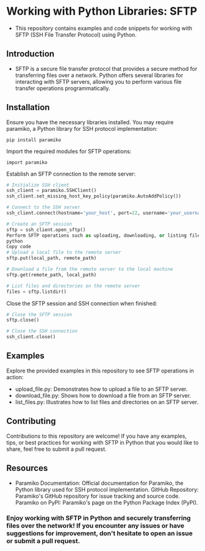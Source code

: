 <h1>Working with Python Libraries: SFTP</h1>

* This repository contains examples and code snippets for working with SFTP (SSH File Transfer Protocol) using Python.

<h2>Introduction</h2>

* SFTP is a secure file transfer protocol that provides a secure method for transferring files over a network. Python offers several libraries for interacting with SFTP servers, allowing you to perform various file transfer operations programmatically.

<h2>Installation</h2>
Ensure you have the necessary libraries installed. You may require paramiko, a Python library for SSH protocol implementation:

```
pip install paramiko
```

Import the required modules for SFTP operations:
```
import paramiko
```

Establish an SFTP connection to the remote server:
```python
# Initialize SSH client
ssh_client = paramiko.SSHClient()
ssh_client.set_missing_host_key_policy(paramiko.AutoAddPolicy())

# Connect to the SSH server
ssh_client.connect(hostname='your_host', port=22, username='your_username', password='your_password')

# Create an SFTP session
sftp = ssh_client.open_sftp()
Perform SFTP operations such as uploading, downloading, or listing files:
python
Copy code
# Upload a local file to the remote server
sftp.put(local_path, remote_path)

# Download a file from the remote server to the local machine
sftp.get(remote_path, local_path)

# List files and directories on the remote server
files = sftp.listdir()

```
Close the SFTP session and SSH connection when finished:
``` python
# Close the SFTP session
sftp.close()

# Close the SSH connection
ssh_client.close()
```
<h2> Examples</h2>
Explore the provided examples in this repository to see SFTP operations in action:

* upload_file.py: Demonstrates how to upload a file to an SFTP server.
* download_file.py: Shows how to download a file from an SFTP server.
* list_files.py: Illustrates how to list files and directories on an SFTP server.

<h2>Contributing</h2>
Contributions to this repository are welcome! If you have any examples, tips, or best practices for working with SFTP in Python that you would like to share, feel free to submit a pull request.

<h2>Resources</h2>

* Paramiko Documentation: Official documentation for Paramiko, the Python library used for SSH protocol implementation.
GitHub Repository: Paramiko's GitHub repository for issue tracking and source code.
Paramiko on PyPI: Paramiko's page on the Python Package Index (PyPI).



<h3>Enjoy working with SFTP in Python and securely transferring files over the network! If you encounter any issues or have suggestions for improvement, don't hesitate to open an issue or submit a pull request.</h3>